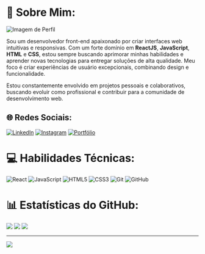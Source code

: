 # 💫 Sobre Mim:
![Imagem de Perfil](https://github.com/DevFullFelps/formulario_cadastro/tree/main/img/cafe.jpg)

Sou um desenvolvedor front-end apaixonado por criar interfaces web intuitivas e responsivas. Com um forte domínio em **ReactJS**, **JavaScript**, **HTML** e **CSS**, estou sempre buscando aprimorar minhas habilidades e aprender novas tecnologias para entregar soluções de alta qualidade. Meu foco é criar experiências de usuário excepcionais, combinando design e funcionalidade.

Estou constantemente envolvido em projetos pessoais e colaborativos, buscando evoluir como profissional e contribuir para a comunidade de desenvolvimento web.

## 🌐 Redes Sociais:
[![LinkedIn](https://img.shields.io/badge/LinkedIn-%230077B5.svg?logo=linkedin&logoColor=white)](https://www.linkedin.com/in/felipe-adriano-967b89312/)
[![Instagram](https://img.shields.io/badge/Instagram-%23E4405F.svg?logo=Instagram&logoColor=white)](https://www.instagram.com/devfelps/)
[![Portfólio](https://img.shields.io/badge/Portfólio-%23000000.svg?logo=vercel&logoColor=white)](https://dev-front-felps.vercel.app/)

# 💻 Habilidades Técnicas:
![React](https://img.shields.io/badge/react-%2320232a.svg?style=for-the-badge&logo=react&logoColor=%2361DAFB)
![JavaScript](https://img.shields.io/badge/javascript-%23323330.svg?style=for-the-badge&logo=javascript&logoColor=%23F7DF1E)
![HTML5](https://img.shields.io/badge/html5-%23E34F26.svg?style=for-the-badge&logo=html5&logoColor=white)
![CSS3](https://img.shields.io/badge/css3-%231572B6.svg?style=for-the-badge&logo=css3&logoColor=white)
![Git](https://img.shields.io/badge/git-%23F05033.svg?style=for-the-badge&logo=git&logoColor=white)
![GitHub](https://img.shields.io/badge/github-%23121011.svg?style=for-the-badge&logo=github&logoColor=white)

# 📊 Estatísticas do GitHub:
![](https://github-readme-stats.vercel.app/api?username=DevFullFelps&theme=dark&hide_border=false&include_all_commits=false&count_private=false)
![](https://github-readme-streak-stats.herokuapp.com/?user=DevFullFelps&theme=dark&hide_border=false)
![](https://github-readme-stats.vercel.app/api/top-langs/?username=DevFullFelps&theme=dark&hide_border=false&include_all_commits=false&count_private=false&layout=compact)

---
[![](https://visitcount.itsvg.in/api?id=DevFullFelps&icon=0&color=0)](https://visitcount.itsvg.in)

<!-- Criado com orgulho usando GPRM ( https://gprm.itsvg.in ) -->

